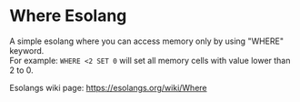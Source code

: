 # Where Esolang
A simple esolang where you can access memory only by using "WHERE" keyword.<br>
For example:
```WHERE <2 SET 0```
will set all memory cells with value lower than 2 to 0.

Esolangs wiki page: https://esolangs.org/wiki/Where

